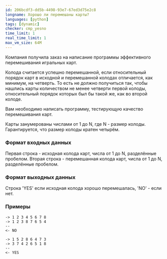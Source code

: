 ```yaml
---
id: 206bcdf3-dd5b-4498-93e7-67ed3d75e2c8
longname: Хорошо ли перемешаны карты?
languages: [python]
tags: [dynamic]
checker: cmp_yesno
time_limit: 1
real_time_limit: 1
max_vm_size: 64M
---
```



Компания получила заказ на написание программы эффективного перемешивания игральных карт.

Колода считается успешно перемешанной, если относительный порядок карт в исходной и перемешанной колодах отличается, как минимум, на четверть. То есть не должно получиться так, чтобы нашлись карты количеством не менее четверти первой колоды, относительный порядок которых был бы такой же, как во второй колоде.

Вам необходимо написать программу, тестирующую качество перемешивания карт.

Карты занумерованы числами от 1 до N, где N - размер колоды.
Гарантируется, что размер колоды кратен четырём.

### Формат входных данных

Первая строка - исходная колода карт, числа от 1 до N, разделённые пробелом.
Вторая строка - перемешанная колода карт, числа от 1 до N, разделённые пробелом.

### Формат выходных данных

Строка 'YES' если исходная колода хорошо перемешалась, 'NO' - если нет.

### Примеры

```
-> 1 2 3 4 5 6 7 8
-> 1 2 3 8 7 6 5 4
--
<- NO
```

```
-> 1 5 2 8 6 4 7 3
-> 3 7 4 2 6 5 1 8
--
<- YES
```
